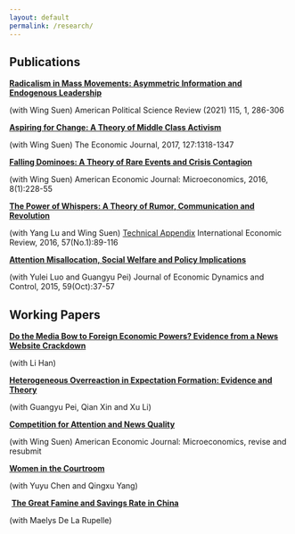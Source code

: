 ```yaml
---
layout: default
permalink: /research/
---
```

## Publications

[**Radicalism in Mass Movements: Asymmetric Information and Endogenous Leadership**](/files/Radicalism.pdf)

​(with Wing Suen) American Political Science Review (2021) 115, 1, 286-306

[**Aspiring for Change: A Theory of Middle Class Activism**](/files/Aspiring.pdf)

(with Wing Suen)  The Economic Journal, 2017, 127:1318-1347

[**Falling ﻿Dominoes﻿: A Theory of Rare Events and Crisis Contagion**](/files/Falling.pdf)

(with Wing Suen)  American Economic Journal: Microeconomics, 2016, 8(1):228-55

[**The Power of Whispers: A Theory of Rumor, Communication and Revolution**](/files/Thepower.pdf)

(with Yang Lu and Wing Suen) [Technical Appendix](/files/Appendix.pdf)  International Economic Review, 2016, 57(No.1):89-116

[**Attention Misallocation, Social Welfare and Policy Implications**](/files/Attention.pdf)

(with Yulei Luo and Guangyu Pei)  Journal of Economic Dynamics and Control, 2015, 59(Oct):37-57

## Working Papers

[**Do the Media Bow to Foreign Economic Powers? Evidence from a News Website Crackdown​**](/files/MediaBow.pdf)

(with Li Han)

[**Heterogeneous Overreaction in Expectation Formation: Evidence and Theory**](/files/Overreaction.pdf)

(with Guangyu Pei, Qian Xin and Xu Li)

[**​Competition for Attention and News Quality**](/files/Competition.pdf)

(with Wing Suen) ​American Economic Journal: Microeconomics, revise and resubmit 

[**Women in the Courtroom**](https://papers.ssrn.com/sol3/papers.cfm?abstract_id=4039566)

​(with Yuyu Chen and Qingxu Yang)

​
[​**​The Great Famine and Savings Rate in China**](/files/Famine.pdf)
​

​(with Maelys De La Rupelle)

